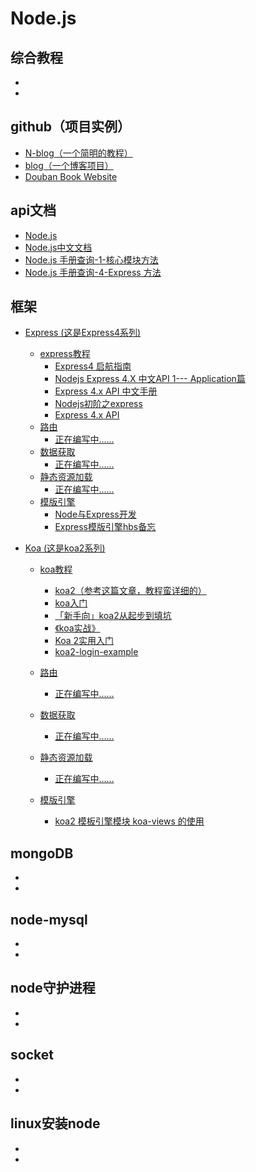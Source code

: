 # Node.js


## 综合教程
* []()
* []()


## github（项目实例）
* [N-blog（一个简明的教程）](https://github.com/nswbmw/N-blog)
* [blog（一个博客项目）](https://github.com/mhbseal/blog)
* [Douban Book Website](https://github.com/ericjjj/douban)


## api文档
* [Node.js ](https://nodejs.org/api/modules.html#modules_cycles)
* [Node.js中文文档](http://nodejs.cn/api/)
* [Node.js 手册查询-1-核心模块方法](https://cnodejs.org/topic/548e53f157fd3ae46b2334fd)
* [Node.js 手册查询-4-Express 方法](https://cnodejs.org/topic/548e552757fd3ae46b233503)



## 框架
* [Express (这是Express4系列)]()
    * [express教程]()
        * [Express4 启航指南](http://www.cnblogs.com/Darren_code/p/express4.html)
        * [Nodejs Express 4.X 中文API 1--- Application篇](http://www.cnblogs.com/ae6623/p/4433048.html)
        * [Express 4.x API 中文手册](http://www.expressjs.com.cn/4x/api.html)
        * [Nodejs初阶之express](http://www.cnblogs.com/Darren_code/p/node_express.html)
        * [Express 4.x API](https://www.zybuluo.com/XiangZhou/note/208532)
    * [路由]()
        * [正在编写中......]()
    * [数据获取]()
        * [正在编写中......]()
    * [静态资源加载]()
        * [正在编写中......]()
    * [模版引擎]()
        * [Node与Express开发](http://www.imooc.com/article/6923)
        * [Express模版引擎hbs备忘](http://www.tuicool.com/articles/vENRNni)


* [Koa (这是koa2系列)]()
    * [koa教程]()
        * [koa2（参考这篇文章，教程蛮详细的）](https://github.com/chenshenhai/koa2-note)
        * [koa入门](https://www.liaoxuefeng.com/wiki/001434446689867b27157e896e74d51a89c25cc8b43bdb3000/001471087582981d6c0ea265bf241b59a04fa6f61d767f6000)
        * [「新手向」koa2从起步到填坑](http://www.jianshu.com/p/6b816c609669)
        * [《koa实战》](http://book.apebook.org/minghe/koa-action/hello-koa/what.html)
        * [Koa 2实用入门](https://cnodejs.org/topic/5709959abc564eaf3c6a48c8)
        * [koa2-login-example](https://github.com/ConanXie/koa2-login-example)

    * [路由]()
        * [正在编写中......]()
    * [数据获取]()
        * [正在编写中......]()
    * [静态资源加载]()
        * [正在编写中......]()
    * [模版引擎]()
        * [koa2 模板引擎模块 koa-views 的使用](https://segmentfault.com/q/1010000006854200)



## mongoDB
* []()
* []()


## node-mysql
* []()
* []()


## node守护进程
* []()
* []()


## socket
* []()
* []()


## linux安装node
* []()
* []()




